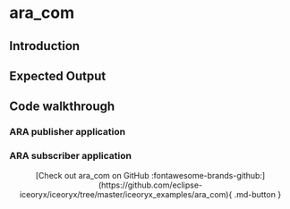 # ara_com

## Introduction

## Expected Output

<!-- [![asciicast](https://asciinema.org/a/000000.svg)](https://asciinema.org/a/000000) -->

## Code walkthrough

### ARA publisher application

### ARA subscriber application

<center>
[Check out ara_com on GitHub :fontawesome-brands-github:](https://github.com/eclipse-iceoryx/iceoryx/tree/master/iceoryx_examples/ara_com){ .md-button } <!--NOLINT github url for website-->
</center>
